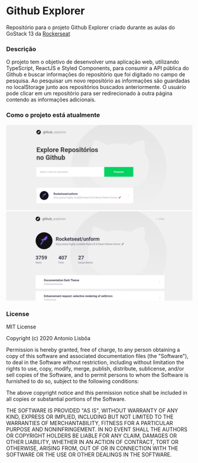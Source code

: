 # Github Explorer

Repositório para o projeto Github Explorer criado durante as aulas do GoStack 13 da [Rockerseat](https://rocketseat.com.br/)

### Descrição

O projeto tem o objetivo de desenvolver uma aplicação web, utilizando TypeScript, ReactJS e Styled Components, para consumir a API pública do Github e buscar informações do repositório que foi digitado no campo de pesquisa. Ao pesquisar um novo repositório as informações são guardadas no localStorage junto aos repositórios buscados anteriormente. O usuário pode clicar em um repositório para ser redirecionado à outra página contendo as informações adicionais.

### Como o projeto está atualmente

<img src='./project-prints/home.png' alt='Page Home' />
<img src='./project-prints/details.png' alt='Page Details' />

### License

MIT License

Copyright (c) 2020 Antonio Lisbôa

Permission is hereby granted, free of charge, to any person obtaining a copy of this software and associated documentation files (the "Software"), to deal in the Software without restriction, including without limitation the rights to use, copy, modify, merge, publish, distribute, sublicense, and/or sell copies of the Software, and to permit persons to whom the Software is furnished to do so, subject to the following conditions:

The above copyright notice and this permission notice shall be included in all copies or substantial portions of the Software.

THE SOFTWARE IS PROVIDED "AS IS", WITHOUT WARRANTY OF ANY KIND, EXPRESS OR IMPLIED, INCLUDING BUT NOT LIMITED TO THE WARRANTIES OF MERCHANTABILITY, FITNESS FOR A PARTICULAR PURPOSE AND NONINFRINGEMENT. IN NO EVENT SHALL THE AUTHORS OR COPYRIGHT HOLDERS BE LIABLE FOR ANY CLAIM, DAMAGES OR OTHER LIABILITY, WHETHER IN AN ACTION OF CONTRACT, TORT OR OTHERWISE, ARISING FROM, OUT OF OR IN CONNECTION WITH THE SOFTWARE OR THE USE OR OTHER DEALINGS IN THE SOFTWARE.
